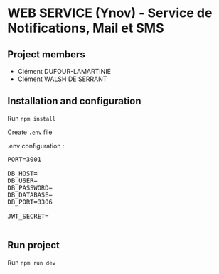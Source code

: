 # WEB SERVICE (Ynov) - Service de Notifications, Mail et SMS

## Project members

- Clément DUFOUR-LAMARTINIE
- Clément WALSH DE SERRANT

## Installation and configuration

Run `npm install`

Create `.env` file

.env configuration :

 <pre>
PORT=3001

DB_HOST=
DB_USER=
DB_PASSWORD=
DB_DATABASE=
DB_PORT=3306

JWT_SECRET=
 </pre>

## Run project

Run `npm run dev`

